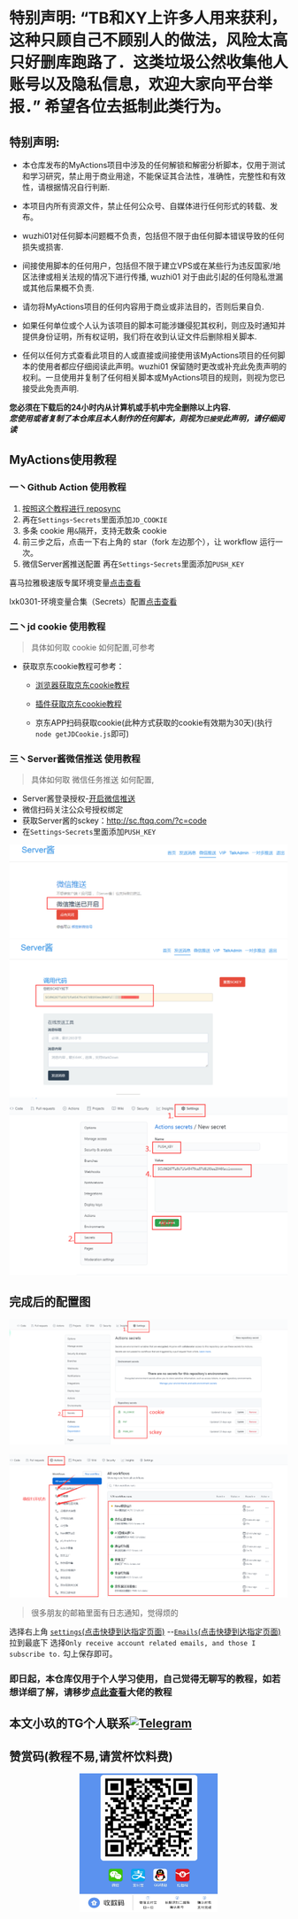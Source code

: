 # 特别声明:   “TB和XY上许多人用来获利，这种只顾自己不顾别人的做法，风险太高只好删库跑路了．这类垃圾公然收集他人账号以及隐私信息，欢迎大家向平台举报．”  希望各位去抵制此类行为。

## 特别声明: 

* 本仓库发布的MyActions项目中涉及的任何解锁和解密分析脚本，仅用于测试和学习研究，禁止用于商业用途，不能保证其合法性，准确性，完整性和有效性，请根据情况自行判断.

* 本项目内所有资源文件，禁止任何公众号、自媒体进行任何形式的转载、发布。

* wuzhi01对任何脚本问题概不负责，包括但不限于由任何脚本错误导致的任何损失或损害.

* 间接使用脚本的任何用户，包括但不限于建立VPS或在某些行为违反国家/地区法律或相关法规的情况下进行传播, wuzhi01 对于由此引起的任何隐私泄漏或其他后果概不负责.

* 请勿将MyActions项目的任何内容用于商业或非法目的，否则后果自负.

* 如果任何单位或个人认为该项目的脚本可能涉嫌侵犯其权利，则应及时通知并提供身份证明，所有权证明，我们将在收到认证文件后删除相关脚本.

* 任何以任何方式查看此项目的人或直接或间接使用该MyActions项目的任何脚本的使用者都应仔细阅读此声明。wuzhi01 保留随时更改或补充此免责声明的权利。一旦使用并复制了任何相关脚本或MyActions项目的规则，则视为您已接受此免责声明.

 **您必须在下载后的24小时内从计算机或手机中完全删除以上内容.**  </br>
 ***您使用或者复制了本仓库且本人制作的任何脚本，则视为`已接受`此声明，请仔细阅读*** 
 
 
## MyActions使用教程

### 一丶Github Action 使用教程
1. [按照这个教程进行 reposync](readme/backup/reposync.md)
2. 再在`Settings`-`Secrets`里面添加`JD_COOKIE`
3. 多条 cookie 用`&`隔开，支持无数条 cookie
4. 前三步之后，点击一下右上角的 star（fork 左边那个），让 workflow 运行一次。
5. 微信Server酱推送配置 再在`Settings`-`Secrets`里面添加`PUSH_KEY`

喜马拉雅极速版专属环境变量[点击查看](readme/backup/xmly/xmly.md)

lxk0301-环境变量合集（Secrets）配置[点击查看](readme/backup/githubAction.md)

### 二丶jd cookie 使用教程
> 具体如何取 cookie 如何配置,可参考 
- 获取京东cookie教程可参考：
  
  + [浏览器获取京东cookie教程](/readme/backup/GetJdCookie.md)
    
  + [插件获取京东cookie教程](/readme/backup/GetJdCookie2.md) 
    
  + 京东APP扫码获取cookie(此种方式获取的cookie有效期为30天)(执行`node getJDCookie.js`即可)

### 三丶Server酱微信推送 使用教程
> 具体如何取 微信任务推送 如何配置, 
- Server酱登录授权-[开启微信推送](http://sc.ftqq.com/?c=wechat&a=bind)
- 微信扫码关注公众号授权绑定
- 获取Server酱的sckey：http://sc.ftqq.com/?c=code
- 在`Settings`-`Secrets`里面添加`PUSH_KEY`

![设置Server酱推送](/ico/jd13.png)
![设置Server酱推送](/ico/jd8.png)
![设置Server酱推送](/ico/jd9.png)

## 完成后的配置图

![总结](/ico/jd10.png)

![总结](/ico/jd15.png)

>很多朋友的邮箱里面有日志通知，觉得烦的

选择右上角 [`settings`(点击快捷到达指定页面)](https://github.com/settings/emails)  --[`Emails`(点击快捷到达指定页面)](https://github.com/settings/emails)  拉到最底下 选择`Only receive account related emails, and those I subscribe to.` 勾上保存即可。


### 即日起，本仓库仅用于个人学习使用，自己觉得无聊写的教程，如若想详细了解，请移步[点此查看](https://github.com/muzhen1/readme)大佬的教程
## 本文小玖的TG个人联系<a href="https://t.me/xiaojiuDIY"><img src="https://img.shields.io/badge/Talk-Telegram-brightgreen.svg?style=popout-square" alt="Telegram"></a>
## 赞赏码(教程不易,请赏杯饮料费)

<div align=center><img width="250" height="250" src="/readme/icon/weixinpin.jpg"></div>
